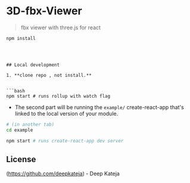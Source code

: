 # 3D-fbx-Viewer

> fbx viewer with three.js for react



```bash
npm install 
```


```



## Local development

1. **clone repo , not install.**


```bash
npm start # runs rollup with watch flag
```
- The second part will be running the `example/` create-react-app that's linked to the local version of your module.

```bash
# (in another tab)
cd example

npm start # runs create-react-app dev server
```


## License

(https://github.com/deepkateja) - Deep Kateja



